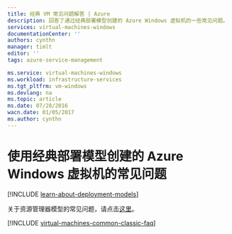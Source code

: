 ```yaml
---
title: 经典 VM 常见问题解答 | Azure
description: 回答了通过经典部署模型创建的 Azure Windows 虚拟机的一些常见问题。
services: virtual-machines-windows
documentationCenter: ''
authors: cynthn
manager: timlt
editor: ''
tags: azure-service-management

ms.service: virtual-machines-windows
ms.workload: infrastructure-services
ms.tgt_pltfrm: vm-windows
ms.devlang: na
ms.topic: article
ms.date: 07/28/2016
wacn.date: 01/05/2017
ms.author: cynthn
---
```


# 使用经典部署模型创建的 Azure Windows 虚拟机的常见问题

[!INCLUDE [learn-about-deployment-models](../../includes/learn-about-deployment-models-classic-include.md)]

关于资源管理器模型的常见问题，请点击[这里](./virtual-machines-windows-faq.md)。

[!INCLUDE [virtual-machines-common-classic-faq](../../includes/virtual-machines-common-classic-faq.md)]

<!---HONumber=Mooncake_0314_2016-->
